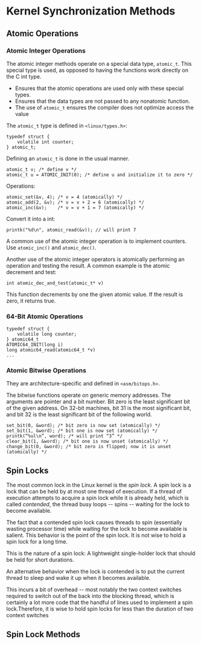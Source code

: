 # Kernel Synchronization Methods
## Atomic Operations
### Atomic Integer Operations
The atomic integer methods operate on a special data type, `atomic_t`.
This special type is used, as opposed to having the functions work
directly on the C int type.

* Ensures that the atomic operations are used only with these special
  types.
* Ensures that the data types are not passed to any nonatomic function. 
* The use of `atomic_t` ensures the compiler does not optimize access the
  value

The `atomic_t` type is defined in `<linux/types.h>`:

    typedef struct {
        volatile int counter;
    } atomic_t;

Defining an `atomic_t` is done in the usual manner.
    
    atomic_t v; /* define v */
    atomic_t u = ATOMIC_INIT(0); /* define u and initialize it to zero */

Operations:

    atomic_set(&v, 4); /* v = 4 (atomically) */
    atomic_add(2, &v); /* v = v + 2 = 6 (atomically) */
    atomic_inc(&v);    /* v = v + 1 = 7 (atomically) */

Convert it into a int:
    
    printk("%d\n", atomic_read(&v)); // will print 7

A common use of the atomic integer operation is to implement counters.
Use `atomic_inc()` and `atomic_dec()`.

Another use of the atomic integer operators is atomically performing an
operation and testing the result. A common example is the atomic decrement
and test:

    int atomic_dec_and_test(atomic_t* v)

This function decrements by one the given atomic value. If the result is
zero, it returns true.

### 64-Bit Atomic Operations

    typedef struct {
        volatile long counter;
    } atomic64_t
    ATOMIC64_INIT(long i)
    long atomic64_read(atomic64_t *v)
    ...


### Atomic Bitwise Operations
They are architecture-specific and defined in `<asm/bitops.h>`.

The bitwise functions operate on generic memory addresses. The arguments
are pointer and a bit number. Bit zero is the least significant bit of the
given address. On 32-bit machines, bit 31 is the most significant bit, and
bit 32 is the least significant bit of the following world. 

    set_bit(0, &word); /* bit zero is now set (atomically) */ 
    set_bit(1, &word); /* bit one is now set (atomically) */ 
    printk(“%ul\n”, word); /* will print “3” */ 
    clear_bit(1, &word); /* bit one is now unset (atomically) */ 
    change_bit(0, &word); /* bit zero is flipped; now it is unset (atomically) */

## Spin Locks
The most common lock in the Linux kernel is the *spin lock*. A spin lock
is a lock that can be held by at most one thread of execution. If a thread
of execution attempts to acquire a spin lock while it is already held,
which is called *contended*, the thread busy loops -- spins -- waiting for
the lock to become available. 

The fact that a contended spin lock causes threads to spin (essentially
wasting processor time) while waiting for the lock to become available is
salient. This behavior is the point of the spin lock. It is not wise to
hold a spin lock for a long time.

This is the nature of a spin lock: A lightweight single-holder lock that
should be held for short durations. 

An alternative behavior when the lock is contended is to put the current
thread to sleep and wake it up when it becomes available. 

This incurs a bit of overhead -- most notably the two context switches
required to switch out of the back into the blocking thread, which is
certainly a lot more code that the handful of lines used to implement a
spin lock.Therefore, it is wise to hold spin locks for less than the
duration of two context switches

## Spin Lock Methods

